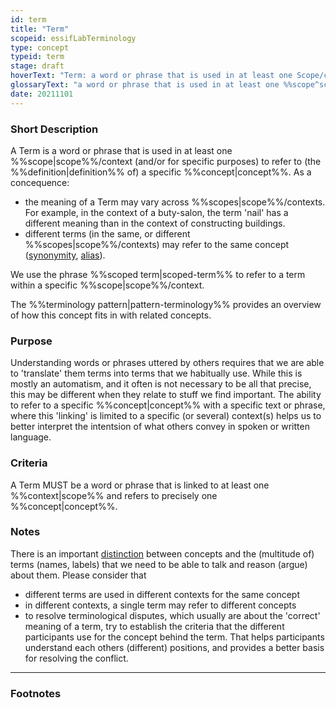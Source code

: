 ```yaml
---
id: term
title: "Term"
scopeid: essifLabTerminology
type: concept
typeid: term
stage: draft
hoverText: "Term: a word or phrase that is used in at least one Scope/context to refer to (the Definition of) a specific Concept."
glossaryText: "a word or phrase that is used in at least one %%scope^scope%%/context to refer to (the %%definition^definition%% of) a specific %%concept^concept%%."
date: 20211101
---
```


### Short Description
A Term is a word or phrase that is used in at least one %%scope|scope%%/context (and/or for specific purposes) to refer to (the %%definition|definition%% of) a specific %%concept|concept%%. As a concequence:
- the meaning of a Term may vary across %%scopes|scope%%/contexts. For example, in the context of a buty-salon, the term 'nail' has a different meaning than in the context of constructing buildings.
- different terms (in the same, or different %%scopes|scope%%/contexts) may refer to the same concept ([synonymity](https://en.wikipedia.org/wiki/Synonym), [alias](https://www.merriam-webster.com/dictionary/alias)).

We use the phrase %%scoped term|scoped-term%% to refer to a term within a specific %%scope|scope%%/context.

The %%terminology pattern|pattern-terminology%% provides an overview of how this concept fits in with related concepts.

### Purpose
Understanding words or phrases uttered by others requires that we are able to 'translate' them terms into terms that we habitually use. While this is mostly an automatism, and it often is not necessary to be all that precise, this may be different when they relate to stuff we find important. The ability to refer to a specific %%concept|concept%% with a specific text or phrase, where this 'linking' is limited to a specific (or several) context(s) helps us to better interpret the intentsion of what others convey in spoken or written language.

### Criteria
A Term MUST be a word or phrase that is linked to at least one %%context|scope%% and refers to precisely one %%concept|concept%%.

### Notes
There is an important [distinction](https://simple.wikipedia.org/wiki/Concept) between concepts and the (multitude of) terms (names, labels) that we need to be able to talk and reason (argue) about them. Please consider that

* different terms are used in different contexts for the same concept
* in different contexts, a single term may refer to different concepts
* to resolve terminological disputes, which usually are about the 'correct' meaning of a term, try to establish the criteria that the different participants use for the concept behind the term. That helps participants understand each others (different) positions, and provides a better basis for resolving the conflict.

---
### Footnotes

[^1]: WikiPedia has a concise [explanation of concepts](https://en.wikipedia.org/wiki/Concept). We use the term 'concept' as a [mental representation](https://en.wikipedia.org/wiki/Mental_representation).

[^2]: For the difference between 'Concept' and 'Term', see https://simple.wikipedia.org/wiki/Concept.
